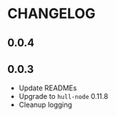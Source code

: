 # CHANGELOG

## 0.0.4

## 0.0.3

- Update READMEs
- Upgrade to `hull-node` 0.11.8
- Cleanup logging
